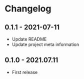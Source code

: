 # Changelog

## 0.1.1 - 2021-07-11

- Update README
- Update project meta information

## 0.1.0 - 2021.07.11

- First release
